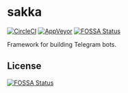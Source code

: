 # sakka

[![CircleCI](https://img.shields.io/circleci/project/github/victoriqueko/sakka/master.svg?label=Linux)](https://circleci.com/gh/victoriqueko/sakka/tree/master)
[![AppVeyor](https://img.shields.io/appveyor/ci/victoriqueko/sakka/master.svg?label=Windows)](https://ci.appveyor.com/project/victoriqueko/sakka/branch/master)
[![FOSSA Status](https://app.fossa.io/api/projects/git%2Bgithub.com%2Fvictoriqueko%2Fsakka.svg?type=shield)](https://app.fossa.io/projects/git%2Bgithub.com%2Fvictoriqueko%2Fsakka?ref=badge_shield)

Framework for building Telegram bots.


## License
[![FOSSA Status](https://app.fossa.io/api/projects/git%2Bgithub.com%2Fvictoriqueko%2Fsakka.svg?type=large)](https://app.fossa.io/projects/git%2Bgithub.com%2Fvictoriqueko%2Fsakka?ref=badge_large)